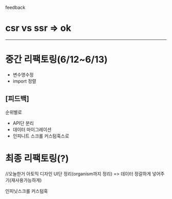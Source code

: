 feedback

# csr vs ssr => ok

---

# 중간 리팩토링(6/12~6/13)

- 변수명수정
- import 정렬

## [피드백]

순위별로

- API단 분리
- 데이터 마이그레이션
- 인피니트 스크롤 커스텀훅스로

# 최종 리팩토링(?)

//오늘한거
아토믹 디자인 UI단 정리(organism까지 정리) => 데이터 정갈하게 넣어주기(재사용가능하게)

인피닛스크롤 커스텀훅
